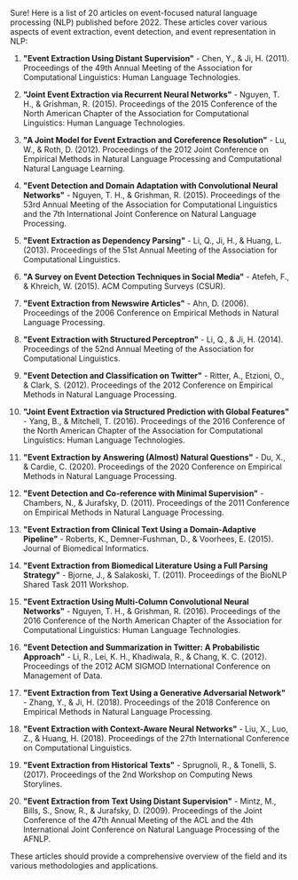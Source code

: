 Sure! Here is a list of 20 articles on event-focused natural language processing (NLP) published before 2022. These articles cover various aspects of event extraction, event detection, and event representation in NLP:

1. **"Event Extraction Using Distant Supervision"** - Chen, Y., & Ji, H. (2011). Proceedings of the 49th Annual Meeting of the Association for Computational Linguistics: Human Language Technologies.

2. **"Joint Event Extraction via Recurrent Neural Networks"** - Nguyen, T. H., & Grishman, R. (2015). Proceedings of the 2015 Conference of the North American Chapter of the Association for Computational Linguistics: Human Language Technologies.

3. **"A Joint Model for Event Extraction and Coreference Resolution"** - Lu, W., & Roth, D. (2012). Proceedings of the 2012 Joint Conference on Empirical Methods in Natural Language Processing and Computational Natural Language Learning.

4. **"Event Detection and Domain Adaptation with Convolutional Neural Networks"** - Nguyen, T. H., & Grishman, R. (2015). Proceedings of the 53rd Annual Meeting of the Association for Computational Linguistics and the 7th International Joint Conference on Natural Language Processing.

5. **"Event Extraction as Dependency Parsing"** - Li, Q., Ji, H., & Huang, L. (2013). Proceedings of the 51st Annual Meeting of the Association for Computational Linguistics.

6. **"A Survey on Event Detection Techniques in Social Media"** - Atefeh, F., & Khreich, W. (2015). ACM Computing Surveys (CSUR).

7. **"Event Extraction from Newswire Articles"** - Ahn, D. (2006). Proceedings of the 2006 Conference on Empirical Methods in Natural Language Processing.

8. **"Event Extraction with Structured Perceptron"** - Li, Q., & Ji, H. (2014). Proceedings of the 52nd Annual Meeting of the Association for Computational Linguistics.

9. **"Event Detection and Classification on Twitter"** - Ritter, A., Etzioni, O., & Clark, S. (2012). Proceedings of the 2012 Conference on Empirical Methods in Natural Language Processing.

10. **"Joint Event Extraction via Structured Prediction with Global Features"** - Yang, B., & Mitchell, T. (2016). Proceedings of the 2016 Conference of the North American Chapter of the Association for Computational Linguistics: Human Language Technologies.

11. **"Event Extraction by Answering (Almost) Natural Questions"** - Du, X., & Cardie, C. (2020). Proceedings of the 2020 Conference on Empirical Methods in Natural Language Processing.

12. **"Event Detection and Co-reference with Minimal Supervision"** - Chambers, N., & Jurafsky, D. (2011). Proceedings of the 2011 Conference on Empirical Methods in Natural Language Processing.

13. **"Event Extraction from Clinical Text Using a Domain-Adaptive Pipeline"** - Roberts, K., Demner-Fushman, D., & Voorhees, E. (2015). Journal of Biomedical Informatics.

14. **"Event Extraction from Biomedical Literature Using a Full Parsing Strategy"** - Bjorne, J., & Salakoski, T. (2011). Proceedings of the BioNLP Shared Task 2011 Workshop.

15. **"Event Extraction Using Multi-Column Convolutional Neural Networks"** - Nguyen, T. H., & Grishman, R. (2016). Proceedings of the 2016 Conference of the North American Chapter of the Association for Computational Linguistics: Human Language Technologies.

16. **"Event Detection and Summarization in Twitter: A Probabilistic Approach"** - Li, R., Lei, K. H., Khadiwala, R., & Chang, K. C. (2012). Proceedings of the 2012 ACM SIGMOD International Conference on Management of Data.

17. **"Event Extraction from Text Using a Generative Adversarial Network"** - Zhang, Y., & Ji, H. (2018). Proceedings of the 2018 Conference on Empirical Methods in Natural Language Processing.

18. **"Event Extraction with Context-Aware Neural Networks"** - Liu, X., Luo, Z., & Huang, H. (2018). Proceedings of the 27th International Conference on Computational Linguistics.

19. **"Event Extraction from Historical Texts"** - Sprugnoli, R., & Tonelli, S. (2017). Proceedings of the 2nd Workshop on Computing News Storylines.

20. **"Event Extraction from Text Using Distant Supervision"** - Mintz, M., Bills, S., Snow, R., & Jurafsky, D. (2009). Proceedings of the Joint Conference of the 47th Annual Meeting of the ACL and the 4th International Joint Conference on Natural Language Processing of the AFNLP.

These articles should provide a comprehensive overview of the field and its various methodologies and applications.
